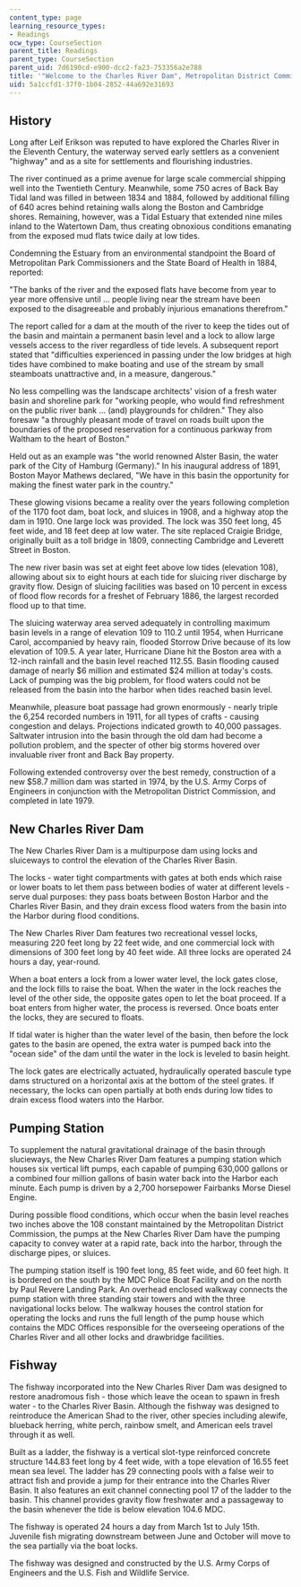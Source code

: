 ```yaml
---
content_type: page
learning_resource_types:
- Readings
ocw_type: CourseSection
parent_title: Readings
parent_type: CourseSection
parent_uid: 7d6190cd-e900-dcc2-fa23-753356a2e788
title: '"Welcome to the Charles River Dam", Metropolitan District Commission'
uid: 5a1ccfd1-37f0-1b04-2852-44a692e31693
---
```


History
-------

Long after Leif Erikson was reputed to have explored the Charles River in the Eleventh Century, the waterway served early settlers as a convenient "highway" and as a site for settlements and flourishing industries.

The river continued as a prime avenue for large scale commercial shipping well into the Twentieth Century. Meanwhile, some 750 acres of Back Bay Tidal land was filled in between 1834 and 1884, followed by additional filling of 640 acres behind retaining walls along the Boston and Cambridge shores. Remaining, however, was a Tidal Estuary that extended nine miles inland to the Watertown Dam, thus creating obnoxious conditions emanating from the exposed mud flats twice daily at low tides.

Condemning the Estuary from an environmental standpoint the Board of Metropolitan Park Commissioners and the State Board of Health in 1884, reported:

"The banks of the river and the exposed flats have become from year to year more offensive until … people living near the stream have been exposed to the disagreeable and probably injurious emanations therefrom."

The report called for a dam at the mouth of the river to keep the tides out of the basin and maintain a permanent basin level and a lock to allow large vessels access to the river regardless of tide levels. A subsequent report stated that "difficulties experienced in passing under the low bridges at high tides have combined to make boating and use of the stream by small steamboats unattractive and, in a measure, dangerous."

No less compelling was the landscape architects' vision of a fresh water basin and shoreline park for "working people, who would find refreshment on the public river bank ... (and) playgrounds for children." They also foresaw "a throughly pleasant mode of travel on roads built upon the boundaries of the proposed reservation for a continuous parkway from Waltham to the heart of Boston."

Held out as an example was "the world renowned Alster Basin, the water park of the City of Hamburg (Germany)." In his inaugural address of 1891, Boston Mayor Mathews declared, "We have in this basin the opportunity for making the finest water park in the country."

These glowing visions became a reality over the years following completion of the 1170 foot dam, boat lock, and sluices in 1908, and a highway atop the dam in 1910. One large lock was provided. The lock was 350 feet long, 45 feet wide, and 18 feet deep at low water. The site replaced Craigie Bridge, originally built as a toll bridge in 1809, connecting Cambridge and Leverett Street in Boston.

The new river basin was set at eight feet above low tides (elevation 108), allowing about six to eight hours at each tide for sluicing river discharge by gravity flow. Design of sluicing facilities was based on 10 percent in excess of flood flow records for a freshet of February 1886, the largest recorded flood up to that time.

The sluicing waterway area served adequately in controlling maximum basin levels in a range of elevation 109 to 110.2 until 1954, when Hurricane Carol, accompanied by heavy rain, flooded Storrow Drive because of its low elevation of 109.5. A year later, Hurricane Diane hit the Boston area with a 12-inch rainfall and the basin level reached 112.55. Basin flooding caused damage of nearly $6 million and estimated $24 million at today's costs. Lack of pumping was the big problem, for flood waters could not be released from the basin into the harbor when tides reached basin level.

Meanwhile, pleasure boat passage had grown enormously - nearly triple the 6,254 recorded numbers in 1911, for all types of crafts - causing congestion and delays. Projections indicated growth to 40,000 passages. Saltwater intrusion into the basin through the old dam had become a pollution problem, and the specter of other big storms hovered over invaluable river front and Back Bay property.

Following extended controversy over the best remedy, construction of a new $58.7 million dam was started in 1974, by the U.S. Army Corps of Engineers in conjunction with the Metropolitan District Commission, and completed in late 1979.

New Charles River Dam
---------------------

The New Charles River Dam is a multipurpose dam using locks and sluiceways to control the elevation of the Charles River Basin.

The locks - water tight compartments with gates at both ends which raise or lower boats to let them pass between bodies of water at different levels - serve dual purposes: they pass boats between Boston Harbor and the Charles River Basin, and they drain excess flood waters from the basin into the Harbor during flood conditions.

The New Charles River Dam features two recreational vessel locks, measuring 220 feet long by 22 feet wide, and one commercial lock with dimensions of 300 feet long by 40 feet wide. All three locks are operated 24 hours a day, year-round.

When a boat enters a lock from a lower water level, the lock gates close, and the lock fills to raise the boat. When the water in the lock reaches the level of the other side, the opposite gates open to let the boat proceed. If a boat enters from higher water, the process is reversed. Once boats enter the locks, they are secured to floats.

If tidal water is higher than the water level of the basin, then before the lock gates to the basin are opened, the extra water is pumped back into the "ocean side" of the dam until the water in the lock is leveled to basin height.

The lock gates are electrically actuated, hydraulically operated bascule type dams structured on a horizontal axis at the bottom of the steel grates. If necessary, the locks can open partially at both ends during low tides to drain excess flood waters into the Harbor.

Pumping Station
---------------

To supplement the natural gravitational drainage of the basin through slucieways, the New Charles River Dam features a pumping station which houses six vertical lift pumps, each capable of pumping 630,000 gallons or a combined four million gallons of basin water back into the Harbor each minute. Each pump is driven by a 2,700 horsepower Fairbanks Morse Diesel Engine.

During possible flood conditions, which occur when the basin level reaches two inches above the 108 constant maintained by the Metropolitan District Commission, the pumps at the New Charles River Dam have the pumping capacity to convey water at a rapid rate, back into the harbor, through the discharge pipes, or sluices.

The pumping station itself is 190 feet long, 85 feet wide, and 60 feet high. It is bordered on the south by the MDC Police Boat Facility and on the north by Paul Revere Landing Park. An overhead enclosed walkway connects the pump station with three standing stair towers and with the three navigational locks below. The walkway houses the control station for operating the locks and runs the full length of the pump house which contains the MDC Offices responsible for the overseeing operations of the Charles River and all other locks and drawbridge facilities.

Fishway
-------

The fishway incorporated into the New Charles River Dam was designed to restore anadromous fish - those which leave the ocean to spawn in fresh water - to the Charles River Basin. Although the fishway was designed to reintroduce the American Shad to the river, other species including alewife, blueback herring, white perch, rainbow smelt, and American eels travel through it as well.

Built as a ladder, the fishway is a vertical slot-type reinforced concrete structure 144.83 feet long by 4 feet wide, with a tope elevation of 16.55 feet mean sea level. The ladder has 29 connecting pools with a false weir to attract fish and provide a jump for their entrance into the Charles River Basin. It also features an exit channel connecting pool 17 of the ladder to the basin. This channel provides gravity flow freshwater and a passageway to the basin whenever the tide is below elevation 104.6 MDC.

The fishway is operated 24 hours a day from March 1st to July 15th. Juvenile fish migrating downstream between June and October will move to the sea partially via the boat locks.

The fishway was designed and constructed by the U.S. Army Corps of Engineers and the U.S. Fish and Wildlife Service.